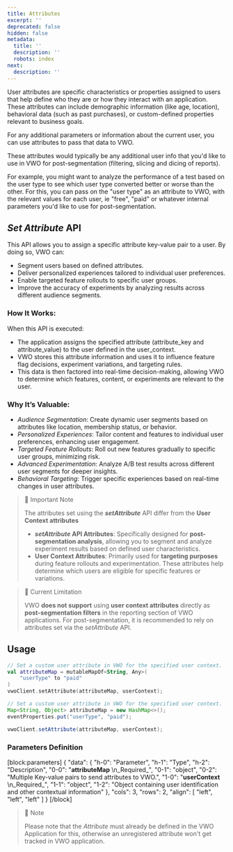```yaml
---
title: Attributes
excerpt: ''
deprecated: false
hidden: false
metadata:
  title: ''
  description: ''
  robots: index
next:
  description: ''
---
```

User attributes are specific characteristics or properties assigned to users that help define who they are or how they interact with an application. These attributes can include demographic information (like age, location), behavioral data (such as past purchases), or custom-defined properties relevant to business goals.

For any additional parameters or information about the current user, you can use attributes to pass that data to VWO.

These attributes would typically be any additional user info that you'd like to use in VWO for post-segmentation (filtering, slicing and dicing of reports). 

For example, you might want to analyze the performance of a test based on the user type to see which user type converted better or worse than the other. For this, you can pass on the "user type" as an attribute to VWO, with the relevant values for each user, ie "free", "paid" or whatever internal parameters you'd like to use for post-segmentation.

## _Set Attribute_ API

This API allows you to assign a specific attribute key-value pair to a user. By doing so, VWO can:

- Segment users based on defined attributes.
- Deliver personalized experiences tailored to individual user preferences.
- Enable targeted feature rollouts to specific user groups.
- Improve the accuracy of experiments by analyzing results across different audience segments.

### How It Works:

When this API is executed:

- The application assigns the specified attribute (attribute_key and attribute_value) to the user defined in the user_context.
- VWO stores this attribute information and uses it to influence feature flag decisions, experiment variations, and targeting rules.
- This data is then factored into real-time decision-making, allowing VWO to determine which features, content, or experiments are relevant to the user.

### Why It’s Valuable:

- _Audience Segmentation_: Create dynamic user segments based on attributes like location, membership status, or behavior.
- _Personalized Experiences_: Tailor content and features to individual user preferences, enhancing user engagement.
- _Targeted Feature Rollouts_: Roll out new features gradually to specific user groups, minimizing risk.
- _Advanced Experimentation_: Analyze A/B test results across different user segments for deeper insights.
- _Behavioral Targeting_: Trigger specific experiences based on real-time changes in user attributes.

> 📘 Important Note
> 
> The attributes set using the **_setAttribute_** API differ from the **User Context attributes**
> 
> - **_setAttribute_ API Attributes**: Specifically designed for **post-segmentation analysis**, allowing you to segment and analyze experiment results based on defined user characteristics.
> - **User Context Attributes**: Primarily used for **targeting purposes** during feature rollouts and experimentation. These attributes help determine which users are eligible for specific features or variations.

> 🚧 Current Limitation
> 
> VWO **does not support** using **user context attributes** directly as **post-segmentation filters** in the reporting section of VWO applications. For post-segmentation, it is recommended to rely on attributes set via the _setAttribute_ API.

## Usage

```kotlin
// Set a custom user attribute in VWO for the specified user context.
val attributeMap = mutableMapOf<String, Any>(
    "userType" to "paid"
)
vwoClient.setAttribute(attributeMap, userContext);
```
```java
// Set a custom user attribute in VWO for the specified user context.
Map<String, Object> attributeMap = new HashMap<>();
eventProperties.put("userType", "paid");

vwoClient.setAttribute(attributeMap, userContext);
```

### Parameters Definition

[block:parameters]
{
  "data": {
    "h-0": "Parameter",
    "h-1": "Type",
    "h-2": "Description",
    "0-0": "**attributeMap**  \n_Required_",
    "0-1": "object",
    "0-2": "Multiple Key-value pairs to send attributes to VWO.",
    "1-0": "**userContext**  \n_Required_",
    "1-1": "object",
    "1-2": "Object containing user identification and other contextual information"
  },
  "cols": 3,
  "rows": 2,
  "align": [
    "left",
    "left",
    "left"
  ]
}
[/block]


> 🚧 Note
> 
> Please note that the _Attribute_ must already be defined in the VWO Application for this, otherwise an unregistered attribute won't get tracked in VWO application.